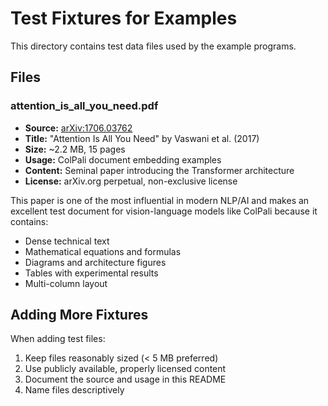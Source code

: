 # Test Fixtures for Examples

This directory contains test data files used by the example programs.

## Files

### attention_is_all_you_need.pdf
- **Source:** [arXiv:1706.03762](https://arxiv.org/abs/1706.03762)
- **Title:** "Attention Is All You Need" by Vaswani et al. (2017)
- **Size:** ~2.2 MB, 15 pages
- **Usage:** ColPali document embedding examples
- **Content:** Seminal paper introducing the Transformer architecture
- **License:** arXiv.org perpetual, non-exclusive license

This paper is one of the most influential in modern NLP/AI and makes an excellent test document for vision-language models like ColPali because it contains:
- Dense technical text
- Mathematical equations and formulas
- Diagrams and architecture figures
- Tables with experimental results
- Multi-column layout

## Adding More Fixtures

When adding test files:
1. Keep files reasonably sized (< 5 MB preferred)
2. Use publicly available, properly licensed content
3. Document the source and usage in this README
4. Name files descriptively
